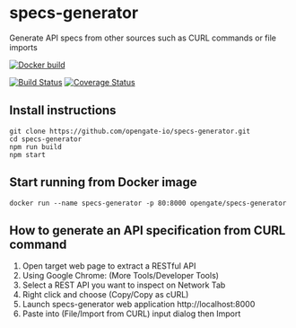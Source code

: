 # specs-generator

Generate API specs from other sources such as CURL commands or file imports

[![Docker build](http://dockeri.co/image/opengate/specs-generator)](https://registry.hub.docker.com/u/opengate/specs-generator/)

[![Build Status](https://travis-ci.org/opengate-io/specs-generator.svg?branch=master)](https://travis-ci.org/opengate-io/specs-generator) [![Coverage Status](https://coveralls.io/repos/github/opengate-io/specs-generator/badge.svg?branch=master)](https://coveralls.io/github/opengate-io/specs-generator?branch=master)

##  Install instructions

```
git clone https://github.com/opengate-io/specs-generator.git
cd specs-generator
npm run build
npm start
```

## Start running from Docker image

```
docker run --name specs-generator -p 80:8000 opengate/specs-generator
```

## How to generate an API specification from CURL command

 1. Open target web page to extract a RESTful API
 2. Using Google Chrome: (More Tools/Developer Tools)
 3. Select a REST API you want to inspect on Network Tab
 4. Right click and choose (Copy/Copy as cURL)
 5. Launch specs-generator web application http://localhost:8000
 6. Paste into (File/Import from CURL) input dialog then Import